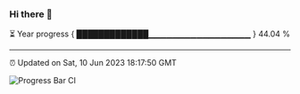 ### Hi there 👋

⏳ Year progress { █████████████▁▁▁▁▁▁▁▁▁▁▁▁▁▁▁▁▁ } 44.04 %

---

⏰ Updated on Sat, 10 Jun 2023 18:17:50 GMT

![Progress Bar CI](https://github.com/liununu/liununu/workflows/Progress%20Bar%20CI/badge.svg)
